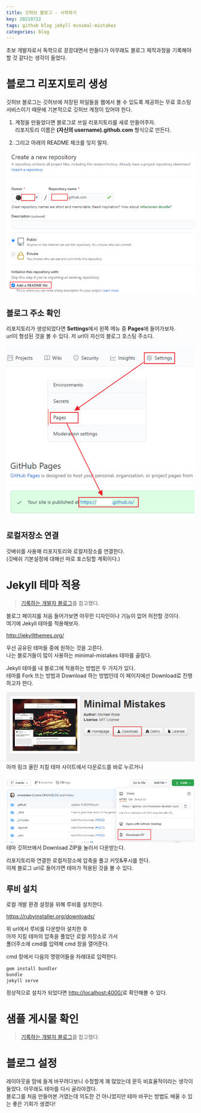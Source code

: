 ```yaml
---
title: 깃허브 블로그 - 시작하기
key: 20210722
tags: github blog jekyll minimal-mistakes
categories: blog
---
```

  

초보 개발자로서 독학으로 끙끙대면서 만들다가 아무래도 블로그 제작과정을 기록해야할 것 같다는 생각이 들었다. 

# 블로그 리포지토리 생성

깃허브 블로그는 깃허브에 저장된 파일들을 웹에서 볼 수 있도록 제공하는 무료 호스팅 서비스이기 때문에 기본적으로 깃허브 계정이 있어야 한다.  

1. 계정을 만들었다면 블로그로 쓰일 리포지토리를 새로 만들어주자.  
리포지토리 이름은 **(자신의 username).github.com** 형식으로 만든다.  

2. 그리고 아래의 README 체크를 잊지 말자.

![new-repository](/assets/images/post/2021-07-24-blog-repository.png)  

## 블로그 주소 확인

리포지토리가 생성되었다면 **Settings**에서 왼쪽 메뉴 중 **Pages**에 들어가보자.  
url이 형성된 것을 볼 수 있다. 저 url이 자신의 블로그 호스팅 주소다.  

![url](/assets/images/post/2021-07-24-blog-io.png) 

## 로컬저장소 연결

깃배쉬를 사용해 리포지토리와 로컬저장소를 연결한다.  
(깃배쉬 기본설정에 대해선 따로 포스팅할 계획이다.)


# Jekyll 테마 적용
> [기록하는 개발자 블로그](https://honbabzone.com/jekyll/start-gitHubBlog/#step-2-gitblog%EC%99%80-jekyll)를 참고했다.

블로그 페이지를 처음 들어가보면 아무런 디자인이나 기능이 없어 허전할 것이다.  
여기에 Jekyll 테마를 적용해보자.  

<http://jekyllthemes.org/>  

우선 공유된 테마들 중에 원하는 것을 고른다.  
나는 블로거들이 많이 사용하는 minimal-mistakes 테마를 골랐다.  

Jekyll 테마를 내 블로그에 적용하는 방법은 두 가지가 있다.  
테마를 Fork 뜨는 방법과 Download 하는 방법인데 이 페이지에선 Download로 진행하고자 한다.  

![down1](/assets/images/post/2021-07-25-mndown1.png)  
아까 링크 올린 지킬 테마 사이트에서 다운로드를 바로 누르거나

![down2](/assets/images/post/2021-07-25-mndown2.png)  
테마 깃허브에서 Download ZIP을 눌러서 다운받는다.  

리포지토리와 연결한 로컬저장소에 압축을 풀고 커밋&푸시를 한다.  
이제 블로그 url로 들어가면 테마가 적용된 것을 볼 수 있다.

## 루비 설치

로컬 개발 환경 설정을 위해 루비를 설치한다.  

<https://rubyinstaller.org/downloads/>  

위 url에서 루비를 다운받아 설치한 후  
아까 지킬 테마의 압축을 풀었던 로컬 저장소로 가서  
폴더주소에 cmd를 입력해 cmd 창을 열어준다.

cmd 창에서 다음의 명령어들을 차례대로 입력한다.  
~~~
gem install bundler
bundle
jekyll serve
~~~

정상적으로 설치가 되었다면 <http://localhost:4000/>로 확인해볼 수 있다.

# 샘플 게시물 확인
> [기록하는 개발자 블로그](https://honbabzone.com/jekyll/start-gitHubBlog/#step-2-gitblog%EC%99%80-jekyll)를 참고했다.

# 블로그 설정

레이아웃을 맘에 들게 바꾸려다보니 수정할게 꽤 많았는데 문득 비효율적이라는 생각이 들었다. 아무래도 테마를 다시 골라야겠다.  
블로그를 처음 만들어본 거였는데 의도한 건 아니었지만 테마 바꾸는 방법도 배울 수 있는 좋은 기회가 생겼다!